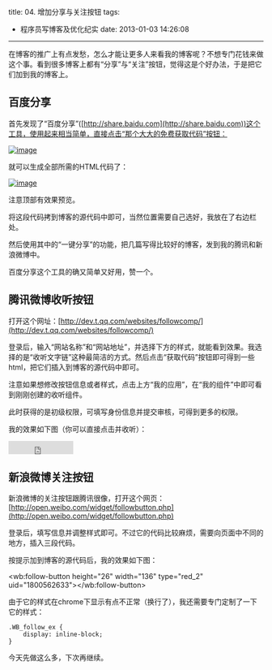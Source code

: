 title: 04. 增加分享与关注按钮
tags:
  - 程序员写博客及优化纪实
date: 2013-01-03 14:26:08
---

在博客的推广上有点发愁，怎么才能让更多人来看我的博客呢？不想专门花钱来做这个事。看到很多博客上都有“分享”与“关注”按钮，觉得这是个好办法，于是把它们加到我的博客上。

## 百度分享

首先发现了“百度分享”([http://share.baidu.com](http://share.baidu.com))这个工具，使用起来相当简单，直接点击“那个大大的免费获取代码”按钮：

[![image](http://freewind.me/wp-content/uploads/2013/01/image_thumb51.png "image")](http://freewind.me/wp-content/uploads/2013/01/image51.png)

就可以生成全部所需的HTML代码了：

[![image](http://freewind.me/wp-content/uploads/2013/01/image_thumb52.png "image")](http://freewind.me/wp-content/uploads/2013/01/image52.png)

注意顶部有效果预览。

将这段代码拷到博客的源代码中即可，当然位置需要自己选好，我放在了右边栏处。

然后使用其中的“一键分享”的功能，把几篇写得比较好的博客，发到我的腾讯和新浪微博中。

百度分享这个工具的确又简单又好用，赞一个。

## 腾讯微博收听按钮

打开这个网址：[http://dev.t.qq.com/websites/followcomp/](http://dev.t.qq.com/websites/followcomp/)

登录后，输入“网站名称”和“网站地址”，并选择下方的样式，就能看到效果。我选择的是“收听文字链”这种最简洁的方式。然后点击“获取代码”按钮即可得到一些html，把它们插入到博客的源代码中即可。

注意如果想修改按钮信息或者样式，点击上方“我的应用”，在“我的组件”中即可看到刚刚创建的收听组件。

此时获得的是初级权限，可填写身份信息并提交审核，可得到更多的权限。

我的效果如下图（你可以直接点击并收听）：

<iframe height="26" marginheight="0" src="http://follow.v.t.qq.com/index.php?c=follow&amp;a=quick&amp;name=nowind_lee&amp;style=3&amp;t=1357193311233&amp;f=1" frameborder="0" width="128" allowtransparency="allowtransparency" marginwidth="0"></iframe>

## 新浪微博关注按钮

新浪微博的关注按钮跟腾讯很像，打开这个网页：[http://open.weibo.com/widget/followbutton.php](http://open.weibo.com/widget/followbutton.php)

登录后，填写信息并调整样式即可。不过它的代码比较麻烦，需要向页面中不同的地方，插入三段代码。

按提示加到博客的源代码后，我的效果如下图：

<wb:follow-button height="26" width="136" type="red_2" uid="1800562633"></wb:follow-button>

由于它的样式在chrome下显示有点不正常（换行了），我还需要专门定制了一下它的样式：

    .WB_follow_ex {
        display: inline-block;
    }

今天先做这么多，下次再继续。